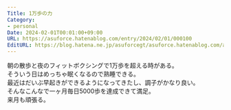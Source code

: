 ```yaml
---
Title: 1万歩の力
Category:
- personal
Date: 2024-02-01T00:01:00+09:00
URL: https://asuforce.hatenablog.com/entry/2024/02/01/000100
EditURL: https://blog.hatena.ne.jp/asuforcegt/asuforce.hatenablog.com/atom/entry/6801883189079586378
---
```


朝の散歩と夜のフィットボクシングで1万歩を超える時がある。  
そういう日はめっちゃ眠くなるので熟睡できる。  
最近はだいぶ早起きができるようになってきたし、調子がかなり良い。  
そんなこんなで一ヶ月毎日5000歩を達成できて満足。  
来月も頑張る。
